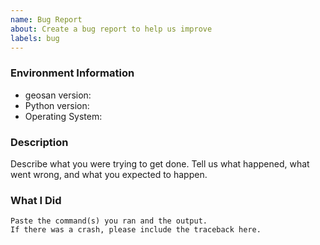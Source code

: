 ```yaml
---
name: Bug Report
about: Create a bug report to help us improve
labels: bug
---
```


<!-- Please search existing issues to avoid creating duplicates. -->

### Environment Information

-   geosan version:
-   Python version:
-   Operating System:

### Description

Describe what you were trying to get done.
Tell us what happened, what went wrong, and what you expected to happen.

### What I Did

```
Paste the command(s) you ran and the output.
If there was a crash, please include the traceback here.
```
